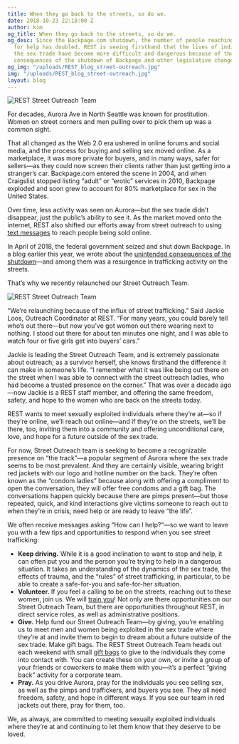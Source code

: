```yaml
---
title: When they go back to the streets, so do we.
date: 2018-10-23 22:18:00 Z
author: kim
og_title: When they go back to the streets, so do we.
og_desc: Since the Backpage.com shutdown, the number of people reaching out to REST
  for help has doubled. REST is seeing firsthand that the lives of individuals in
  the sex trade have become more difficult and dangerous because of the unintended
  consequences of the shutdown of Backpage and other legislative changes.
og_img: "/uploads/REST_blog_street-outreach.jpg"
img: "/uploads/REST_blog_street-outreach.jpg"
layout: blog
---
```


![REST Street Outreach Team](/uploads/REST_blog_street-outreach.jpg)

For decades, Aurora Ave in North Seattle was known for prostitution. Women on street corners and men pulling over to pick them up was a common sight. 

That all changed as the Web 2.0 era ushered in online forums and social media, and the process for buying and selling sex moved online. As a marketplace, it was more private for buyers, and in many ways, safer for sellers—as they could now screen their clients rather than just getting into a stranger’s car. Backpage.com entered the scene in 2004, and when Craigslist stopped listing “adult” or “erotic” services in 2010, Backpage exploded and soon grew to account for 80% marketplace for sex in the United States. 

Over time, less activity was seen on Aurora—but the sex trade didn’t disappear, just the public’s ability to see it. As the market moved onto the internet, REST also shifted our efforts away from street outreach to using [text messages](https://www.bbc.com/news/technology-42120800) to reach people being sold online. 

In April of 2018, the federal government seized and shut down Backpage. In a blog earlier this year, we wrote about the [unintended consequences of the shutdown](https://iwantrest.com/blog/when-backpage-disappears/)—and among them was a resurgence in trafficking activity on the streets. 

That’s why we recently relaunched our Street Outreach Team.

![REST Street Outreach Team](/uploads/REST_blog_street-outreach-2.jpg)

“We’re relaunching because of the influx of street trafficking.” Said Jackie Loos, Outreach Coordinator at REST. “For many years, you could barely tell who’s out there—but now you’ve got women out there wearing next to nothing. I stood out there for about ten minutes one night, and I was able to watch four or five girls get into buyers’ cars.”

Jackie is leading the Street Outreach Team, and is extremely passionate about outreach; as a survivor herself, she knows firsthand the difference it can make in someone’s life. “I remember what it was like being out there on the street when I was able to connect with the street outreach ladies, who had become a trusted presence on the corner.” That was over a decade ago—now Jackie is a REST staff member, and offering the same freedom, safety, and hope to the women who are back on the streets today. 

REST wants to meet sexually exploited individuals where they’re at—so if they’re online, we’ll reach out online—and if they're on the streets, we’ll be there, too, inviting them into a community and offering unconditional care, love, and hope for a future outside of the sex trade. 

For now, Street Outreach team is seeking to become a recognizable presence on “the track”—a popular segment of Aurora where the sex trade seems to be most prevalent. And they are certainly visible, wearing bright red jackets with our logo and hotline number on the back. They’re often known as the “condom ladies” because along with offering a compliment to open the conversation, they will offer free condoms and a gift bag. The conversations happen quickly because there are pimps present—but those repeated, quick, and kind interactions give victims someone to reach out to when they’re in crisis, need help or are ready to leave “the life”. 

We often receive messages asking “How can I help?”—so we want to leave you with a few tips and opportunities to respond when you see street trafficking:
* **Keep driving.** While it is a good inclination to want to stop and help, it can often put you and the person you’re trying to help in a dangerous situation. It takes an understanding of the dynamics of the sex trade, the effects of trauma, and the “rules” of street trafficking, in particular, to be able to create a safe-for-you and safe-for-her situation.  
* **Volunteer.** If you feel a calling to be on the streets, reaching out to these women, join us. We will [train you](https://iwantrest.com/events/training-day/)! Not only are there opportunities on our Street Outreach Team, but there are opportunities throughout REST, in direct service roles, as well as administrative positions. 
* **Give.** Help fund our Street Outreach Team—by giving, you’re enabling us to meet men and women being exploited in the sex trade where they’re at and invite them to begin to dream about a future outside of the sex trade. 
Make gift bags. The REST Street Outreach Team heads out each weekend with small [gift bags](https://iwantrest.com/needs/) to give to the individuals they come into contact with. You can create these on your own, or invite a group of your friends or coworkers to make them with you—it’s a perfect “giving back” activity for a corporate team. 
* **Pray.** As you drive Aurora, pray for the individuals you see selling sex, as well as the pimps and traffickers, and buyers you see. They all need freedom, safety, and hope in different ways. If you see our team in red jackets out there, pray for them, too. 


We, as always, are committed to meeting sexually exploited individuals where they’re at and continuing to let them know that they deserve to be loved.